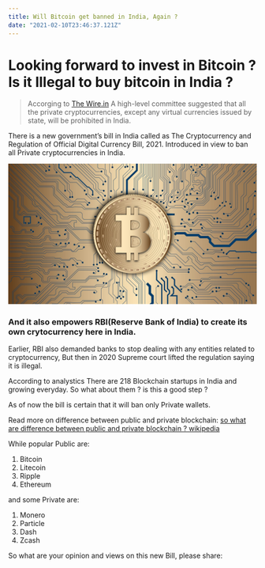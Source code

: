 ```yaml
---
title: Will Bitcoin get banned in India, Again ?
date: "2021-02-10T23:46:37.121Z"
---
```


# Looking forward to invest in Bitcoin ? Is it Illegal to buy bitcoin in India ?

> Accorging to [The Wire.in](https://thewire.in/tech/will-2021-be-the-year-when-india-finally-clarifies-laws-around-cryptocurrencies)
> A high-level committee suggested that all the private cryptocurrencies, except any virtual currencies issued by state, will be prohibited in India.

There is a new government’s bill in India called as The Cryptocurrency and Regulation of Official Digital Currency Bill, 2021. Introduced in view to ban all Private cryptocurrencies in India.

![photo](./bitcoin.jpg)

### And it also empowers RBI(Reserve Bank of India) to create its own crytocurrency here in India.

Earlier, RBI also demanded banks to stop dealing with any entities related to cryptocurrency, But then in 2020 Supreme court lifted the regulation saying it is illegal.

According to analystics There are 218 Blockchain startups in India and growing everyday. So what about them ? is this a good step ?

As of now the bill is certain that it will ban only Private wallets.

Read more on difference between public and private blockchain: [so what are difference between public and private blockchain ? wikipedia](https://en.wikipedia.org/wiki/Blockchain#:~:text=In%20contrast%20to%20public%20blockchain,name%20of%20'consortium'%20blockchains.)

While popular Public are:

1.  Bitcoin
2.  Litecoin
3.  Ripple
4.  Ethereum

and some Private are:

1.  Monero
2.  Particle
3.  Dash
4.  Zcash

So what are your opinion and views on this new Bill, please share:
